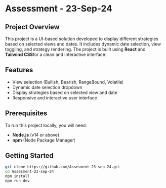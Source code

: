 # Assessment - 23-Sep-24

## Project Overview
This project is a UI-based solution developed to display different strategies based on selected views and dates. It includes dynamic date selection, view toggling, and strategy rendering. The project is built using **React** and **Tailwind CSS**for a clean and interactive interface.

## Features
- View selection (Bullish, Bearish, RangeBound, Volatile)
- Dynamic date selection dropdown
- Display strategies based on selected view and date
- Responsive and interactive user interface

## Prerequisites
To run this project locally, you will need:
- **Node.js** (v14 or above)
- **npm** (Node Package Manager)


## Getting Started

```bash
git clone https://github.com/Assesment-23-sep-24.git
cd Assesment-23-sep-24
npm install
npm run dev
